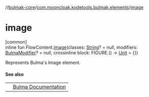 //[bulmak-core](../../index.md)/[com.mooncloak.kodetools.bulmak.elements](index.md)/[image](image.md)

# image

[common]\
inline fun FlowContent.[image](image.md)(classes: [String](https://kotlinlang.org/api/core/kotlin-stdlib/kotlin/-string/index.html)? = null, modifiers: [BulmaModifier](../com.mooncloak.kodetools.bulmak.modifier/-bulma-modifier/index.md)? = null, crossinline block: FIGURE.() -&gt; [Unit](https://kotlinlang.org/api/core/kotlin-stdlib/kotlin/-unit/index.html) = {})

Represents Bulma's Image element.

#### See also

| | |
|---|---|
|  | [Bulma Documentation](https://bulma.io/documentation/elements/image/) |
